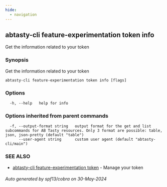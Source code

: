 ```yaml
---
hide:
  - navigation
---
```

## abtasty-cli feature-experimentation token info

Get the information related to your token

### Synopsis

Get the information related to your token

```
abtasty-cli feature-experimentation token info [flags]
```

### Options

```
  -h, --help   help for info
```

### Options inherited from parent commands

```
  -f, --output-format string   output format for the get and list subcommands for AB Tasty resources. Only 3 format are possible: table, json, json-pretty (default "table")
      --user-agent string      custom user agent (default "abtasty-cli/main")
```

### SEE ALSO

* [abtasty-cli feature-experimentation token](abtasty-cli_feature-experimentation_token.md)	 - Manage your token

###### Auto generated by spf13/cobra on 30-May-2024
